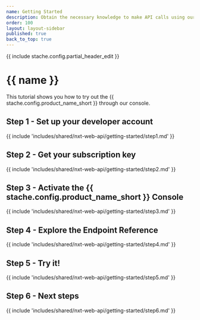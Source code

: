 ```yaml
---
name: Getting Started
description: Obtain the necessary knowledge to make API calls using our interactive <%= stache.config.dev_console_name %>
order: 100
layout: layout-sidebar
published: true
back_to_top: true
---
```


{{ include stache.config.partial_header_edit }}

# {{ name }}

This tutorial shows you how to try out the {{ stache.config.product_name_short }} through our console.

## Step 1 - Set up your developer account ##
{{ include 'includes/shared/nxt-web-api/getting-started/step1.md' }}

## Step 2 - Get your subscription key ##
{{ include 'includes/shared/nxt-web-api/getting-started/step2.md' }}

## Step 3 - Activate the {{ stache.config.product_name_short }}  Console 
{{ include 'includes/shared/nxt-web-api/getting-started/step3.md' }}

## Step 4 - Explore the Endpoint Reference
{{ include 'includes/shared/nxt-web-api/getting-started/step4.md' }}

## Step 5 - Try it!
{{ include 'includes/shared/nxt-web-api/getting-started/step5.md' }}

## Step 6 - Next steps
{{ include 'includes/shared/nxt-web-api/getting-started/step6.md' }}


